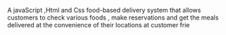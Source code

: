 A javaScript ,Html and Css food-based delivery system that allows customers to check various foods ,  make reservations and get the meals delivered  at the convenience of their locations at customer frie



